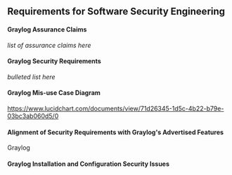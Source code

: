 ## Requirements for Software Security Engineering

#### Graylog Assurance Claims

*list of assurance claims here*


#### Graylog Security Requirements

*bulleted list here*


#### Graylog Mis-use Case Diagram

https://www.lucidchart.com/documents/view/71d26345-1d5c-4b22-b79e-03bc3ab060d5/0
  
  
#### Alignment of Security Requirements with Graylog's Advertised Features

Graylog 



#### Graylog Installation and Configuration Security Issues  
  

